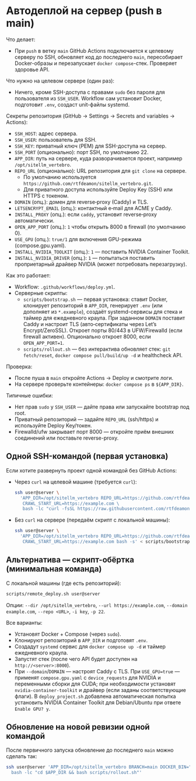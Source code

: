 Автодеплой на сервер (push в main)
=================================

Что делает:
- При `push` в ветку `main` GitHub Actions подключается к целевому серверу по SSH,
  обновляет код до последнего `main`, пересобирает Docker-образы и перезапускает
  `docker compose`-стек. Проверяет здоровье API.

Что нужно на целевом сервере (один раз):
- Ничего, кроме SSH-доступа с правами `sudo` без пароля для пользователя из `SSH_USER`.
  Workflow сам установит Docker, подготовит `.env`, создаст unit-файлы systemd.

Секреты репозитория (GitHub → Settings → Secrets and variables → Actions):
- `SSH_HOST`: адрес сервера.
- `SSH_USER`: пользователь для SSH.
- `SSH_KEY`: приватный ключ (PEM) для SSH-доступа на сервер.
- `SSH_PORT` (опционально): порт SSH, по умолчанию 22.
- `APP_DIR`: путь на сервере, куда разворачивается проект, например `/opt/sitellm_vertebro`.
- `REPO_URL` (опционально): URL репозитория для `git clone` на сервере.
  - По умолчанию используется `https://github.com/rtfdeamon/sitellm_vertebro.git`.
  - Для приватного доступа используйте Deploy Key (SSH) или HTTPS с токеном.
 - `DOMAIN` (опц.): домен для reverse‑proxy (Caddy) и TLS.
 - `LETSENCRYPT_EMAIL` (опц.): контактный e‑mail для ACME у Caddy.
 - `INSTALL_PROXY` (опц.): если `caddy`, установит reverse‑proxy автоматически.
- `OPEN_APP_PORT` (опц.): `1` чтобы открыть 8000 в firewall (по умолчанию 0).
 - `USE_GPU` (опц.): `true/1` для включения GPU-режима (compose.gpu.yaml).
 - `INSTALL_NVIDIA_TOOLKIT` (опц.): `1` — поставить NVIDIA Container Toolkit.
 - `INSTALL_NVIDIA_DRIVER` (опц.): `1` — попытаться поставить проприетарный драйвер NVIDIA (может потребовать перезагрузку).

Как это работает:
- Workflow: `.github/workflows/deploy.yml`.
- Серверные скрипты:
  - `scripts/bootstrap.sh` — первая установка: ставит Docker, клонирует репозиторий в `APP_DIR`,
    генерирует `.env` (или дополняет из `*.example`), создаёт systemd-сервисы для стека и
    таймер для ежедневного краула. При заданном `DOMAIN` поставит Caddy и настроит TLS
    (авто‑сертификаты через Let’s Encrypt/ZeroSSL). Откроет порты 80/443 в UFW/Firewalld
    (если firewall активен). Опционально откроет 8000, если `OPEN_APP_PORT=1`.
  - `scripts/rollout.sh` — без интерактива обновляет стек: `git fetch/reset`,
    `docker compose pull/build/up -d` и healthcheck API.

Проверка:
- После пуша в `main` откройте Actions → Deploy и смотрите логи.
- На сервере проверьте контейнеры: `docker compose ps` в `${APP_DIR}`.

Типичные ошибки:
- Нет прав `sudo` у `SSH_USER` — дайте права или запускайте bootstrap под root.
- Приватный репозиторий — задайте `REPO_URL` (ssh/https) и используйте Deploy Key/токен.
- Firewalld/ufw закрывает порт 8000 — откройте приём внешних соединений или поставьте reverse-proxy.

Одной SSH-командой (первая установка)
-------------------------------------

Если хотите развернуть проект одной командой без GitHub Actions:

- Через `curl` на целевой машине (требуется `curl`):

  ```bash
  ssh user@server \
    'APP_DIR=/opt/sitellm_vertebro REPO_URL=https://github.com/rtfdeamon/sitellm_vertebro.git \
     CRAWL_START_URL=https://example.com \
     bash -lc "curl -fsSL https://raw.githubusercontent.com/rtfdeamon/sitellm_vertebro/main/scripts/bootstrap.sh | bash"'
  ```

- Без `curl` на сервере (передаём скрипт с локальной машины):

  ```bash
  ssh user@server \
    'APP_DIR=/opt/sitellm_vertebro REPO_URL=https://github.com/rtfdeamon/sitellm_vertebro.git \
     CRAWL_START_URL=https://example.com bash -s' < scripts/bootstrap.sh
  ```

Альтернатива — скрипт-обёртка (минимальная команда)
--------------------------------------------------

С локальной машины (где есть репозиторий):

```bash
scripts/remote_deploy.sh user@server
```

Опции: `--dir /opt/sitellm_vertebro`, `--url https://example.com`, `--domain example.com`, `--repo <URL>`, `-i key`, `-p 22`.

Все варианты:
- Установят Docker + Compose (через `sudo`).
- Клонируют репозиторий в `APP_DIR` и подготовят `.env`.
- Создадут `systemd` сервис для `docker compose up -d` и таймер ежедневного краула.
- Запустят стек (после чего API будет доступен на `http://<server>:8000`).
- При `--domain`/`DOMAIN` — настроят Caddy с TLS. При `USE_GPU=true` — применят `compose.gpu.yaml`
  с `device_requests` для NVIDIA и переменными сборки для CUDA; при необходимости
  установят `nvidia-container-toolkit` и драйвер (если заданы соответствующие флаги).
  В `deploy_project.sh` добавлена автоматическая попытка установить NVIDIA Container Toolkit
  для Debian/Ubuntu при ответе `Enable GPU? y`.

Обновление на новой ревизии одной командой
-----------------------------------------

После первичного запуска обновление до последнего `main` можно сделать так:

```bash
ssh user@server 'APP_DIR=/opt/sitellm_vertebro BRANCH=main DOCKER_BIN="sudo docker" \
  bash -lc "cd $APP_DIR && bash scripts/rollout.sh"'
```
